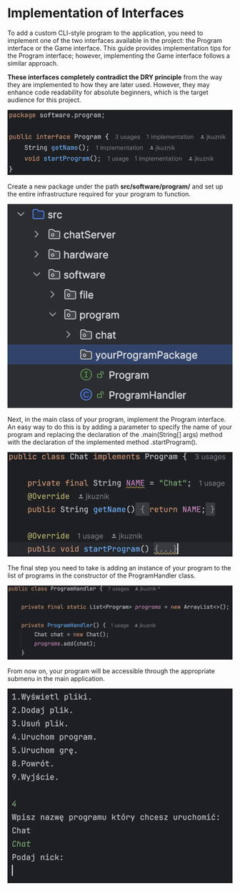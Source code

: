 # Implementation of Interfaces
To add a custom CLI-style program to the application, you need to implement one of the two interfaces available in
the project: the Program interface or the Game interface. This guide provides implementation tips for the Program
interface; however, implementing the Game interface follows a similar approach.

<b>These interfaces completely contradict the DRY principle</b> from the way they are implemented to how they are later
used. However, they may enhance code readability for absolute beginners, which is the target audience for this
project.

![](programInterface.png)

Create a new package under the path <b>src/software/program/</b> and set up the entire infrastructure required for
your program to function.

![](programPackageSource.png)

Next, in the main class of your program, implement the Program interface. An easy way to do this is by adding a
parameter to specify the name of your program and replacing the declaration of the .main(String[] args) method
with the declaration of the implemented method .startProgram().

![](programImplementation.png)

The final step you need to take is adding an instance of your program to the list of programs in the
constructor of the ProgramHandler class.

![](addProgram.png)

From now on, your program will be accessible through the appropriate submenu in the main application.

![](runProgram.png)